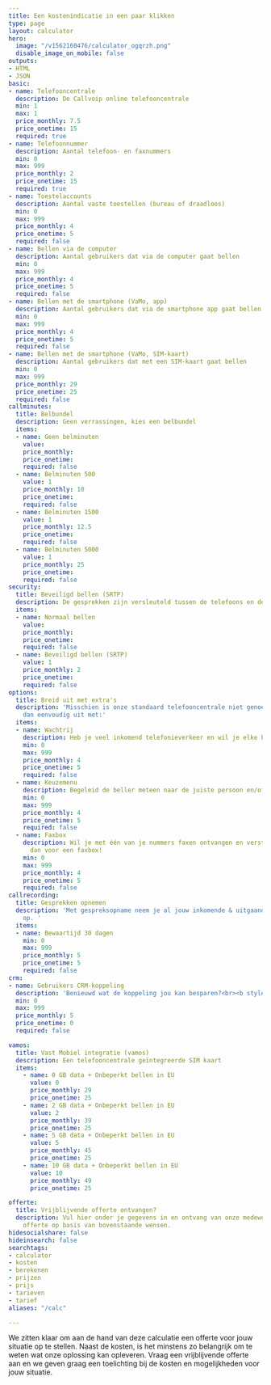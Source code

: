 ```yaml
---
title: Een kostenindicatie in een paar klikken
type: page
layout: calculator
hero:
  image: "/v1562160476/calculator_ogqrzh.png"
  disable_image_on_mobile: false
outputs:
- HTML
- JSON
basic:
- name: Telefooncentrale
  description: De Callvoip online telefooncentrale
  min: 1
  max: 1
  price_monthly: 7.5
  price_onetime: 15
  required: true
- name: Telefoonnummer
  description: Aantal telefoon- en faxnummers
  min: 0
  max: 999
  price_monthly: 2
  price_onetime: 15
  required: true
- name: Toestelaccounts
  description: Aantal vaste toestellen (bureau of draadloos)
  min: 0
  max: 999
  price_monthly: 4
  price_onetime: 5
  required: false
- name: Bellen via de computer
  description: Aantal gebruikers dat via de computer gaat bellen 
  min: 0
  max: 999
  price_monthly: 4
  price_onetime: 5
  required: false
- name: Bellen met de smartphone (VaMo, app)
  description: Aantal gebruikers dat via de smartphone app gaat bellen
  min: 0
  max: 999
  price_monthly: 4
  price_onetime: 5
  required: false
- name: Bellen met de smartphone (VaMo, SIM-kaart)
  description: Aantal gebruikers dat met een SIM-kaart gaat bellen
  min: 0
  max: 999
  price_monthly: 29
  price_onetime: 25
  required: false
callminutes:
  title: Belbundel
  description: Geen verrassingen, kies een belbundel
  items:
  - name: Geen belminuten
    value: 
    price_monthly: 
    price_onetime: 
    required: false
  - name: Belminuten 500
    value: 1
    price_monthly: 10
    price_onetime: 
    required: false
  - name: Belminuten 1500
    value: 1
    price_monthly: 12.5
    price_onetime: 
    required: false
  - name: Belminuten 5000
    value: 1
    price_monthly: 25
    price_onetime: 
    required: false
security:
  title: Beveiligd bellen (SRTP)
  description: De gesprekken zijn versleuteld tussen de telefoons en de telefooncentrale.
  items:
  - name: Normaal bellen
    value: 
    price_monthly: 
    price_onetime: 
    required: false
  - name: Beveiligd bellen (SRTP)
    value: 1
    price_monthly: 2
    price_onetime: 
    required: false
options:
  title: Breid uit met extra's
  description: 'Misschien is onze standaard telefooncentrale niet genoeg. Breid deze
    dan eenvoudig uit met:'
  items:
  - name: Wachtrij
    description: Heb je veel inkomend telefonieverkeer en wil je elke beller beantwoorden?
    min: 0
    max: 999
    price_monthly: 4
    price_onetime: 5
    required: false
  - name: Keuzemenu
    description: Begeleid de beller meteen naar de juiste persoon en/of afdeling?
    min: 0
    max: 999
    price_monthly: 4
    price_onetime: 5
    required: false
  - name: Faxbox
    description: Wil je met één van je nummers faxen ontvangen en versturen? Kies
      dan voor een faxbox!
    min: 0
    max: 999
    price_monthly: 4
    price_onetime: 5
    required: false
callrecording:
  title: Gesprekken opnemen
  description: 'Met gespreksopname neem je al jouw inkomende & uitgaande gesprekken
    op. '
  items:
  - name: Bewaartijd 30 dagen
    min: 0
    max: 999
    price_monthly: 5
    price_onetime: 5
    required: false
crm:
- name: Gebruikers CRM-koppeling
  description: 'Benieuwd wat de koppeling jou kan besparen?<br><b style="cursor: pointer; color: #0000cc;" onclick="showSavingCalc(true)">Klik hier!</b>'
  min: 0
  max: 999
  price_monthly: 5
  price_onetime: 0
  required: false

vamos:
  title: Vast Mobiel integratie (vamos)
  description: Een telefooncentrale geïntegreerde SIM kaart
  items:
    - name: 0 GB data + Onbeperkt bellen in EU
      value: 0
      price_monthly: 29
      price_onetime: 25
    - name: 2 GB data + Onbeperkt bellen in EU
      value: 2
      price_monthly: 39
      price_onetime: 25
    - name: 5 GB data + Onbeperkt bellen in EU
      value: 5
      price_monthly: 45
      price_onetime: 25
    - name: 10 GB data + Onbeperkt bellen in EU
      value: 10
      price_monthly: 49
      price_onetime: 25

offerte:
  title: Vrijblijvende offerte ontvangen?
  description: Vul hier onder je gegevens in en ontvang van onze medewerkers een vrijblijvende
    offerte op basis van bovenstaande wensen.
hidesocialshare: false
hideinsearch: false
searchtags:
- calculator
- kosten
- berekenen
- prijzen
- prijs
- tarieven
- tarief
aliases: "/calc"

---
```

We zitten klaar om aan de hand van deze calculatie een offerte voor jouw situatie op te stellen. Naast de kosten, is het minstens zo
belangrijk om te weten wat onze oplossing kan opleveren. Vraag een vrijblijvende offerte aan en we geven graag een toelichting bij de
kosten en mogelijkheden voor jouw situatie.
